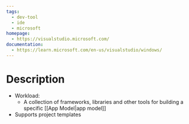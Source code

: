 ```yaml
---
tags:
  - dev-tool
  - ide
  - microsoft
homepage:
  - https://visualstudio.microsoft.com/
documentation:
  - https://learn.microsoft.com/en-us/visualstudio/windows/
---
```

# Description
- Workload:
	- A collection of frameworks, libraries and other tools for building a specific [[App Model|app model]]
- Supports project templates